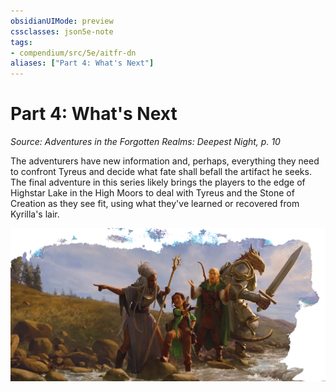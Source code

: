 ```yaml
---
obsidianUIMode: preview
cssclasses: json5e-note
tags:
- compendium/src/5e/aitfr-dn
aliases: ["Part 4: What's Next"]
---
```

# Part 4: What's Next
*Source: Adventures in the Forgotten Realms: Deepest Night, p. 10* 

The adventurers have new information and, perhaps, everything they need to confront Tyreus and decide what fate shall befall the artifact he seeks. The final adventure in this series likely brings the players to the edge of Highstar Lake in the High Moors to deal with Tyreus and the Stone of Creation as they see fit, using what they've learned or recovered from Kyrilla's lair.

![](https://raw.githubusercontent.com/5etools-mirror-3/5etools-img/main/adventure/AitFR-DN/16_1476395101.webp#center)